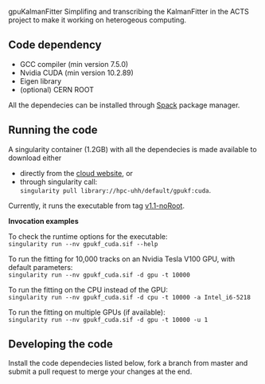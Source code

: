 gpuKalmanFitter
Simplifing and transcribing the KalmanFitter in the ACTS project to make it working on heterogeous computing.

Code dependency
---------------
* GCC compiler (min version 7.5.0)
* Nvidia CUDA (min version 10.2.89)
* Eigen library 
* (optional) CERN ROOT 

All the dependecies can be installed through [Spack](https://spack.readthedocs.io/en/latest/) package manager.

Running the code
----------------
A singularity container (1.2GB) with all the dependecies is made available to download either
* directly from the [cloud website](https://cloud.sylabs.io/library/_container/60656f4165dbc33da1911e37), or 
* through singularity call:  
`singularity pull library://hpc-uhh/default/gpukf:cuda`.   

Currently, it runs the executable from tag [v1.1-noRoot](https://github.com/XiaocongAi/gpuKalmanFitter/tags). 

**Invocation examples**

To check the runtime options for the executable:  
`singularity run --nv gpukf_cuda.sif --help`

To run the fitting for 10,000 tracks on an Nvidia Tesla V100 GPU, with default parameters:  
`singularity run --nv gpukf_cuda.sif -d gpu -t 10000`
    
To run the fitting on the CPU instead of the GPU:  
`singularity run --nv gpukf_cuda.sif -d cpu -t 10000 -a Intel_i6-5218`
    
To run the fitting on multiple GPUs (if available):  
`singularity run --nv gpukf_cuda.sif -d gpu -t 10000 -u 1`
    
    
Developing the code
-------------------
Install the code dependecies listed below, fork a branch from master and submit a pull request to merge your changes at the end.
